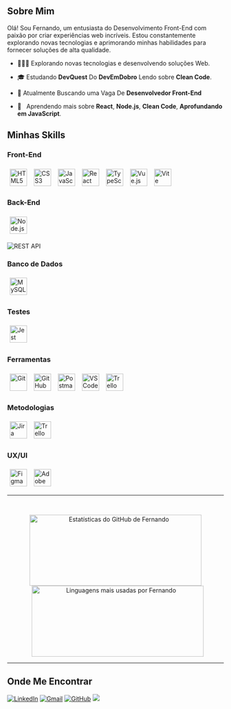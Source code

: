 <h2>Sobre Mim</h2>

Olá! Sou Fernando, um entusiasta do Desenvolvimento Front-End com paixão por criar experiências web incríveis. Estou constantemente explorando novas tecnologias e aprimorando minhas habilidades para fornecer soluções de alta qualidade.

- 👨🏻‍💻 Explorando novas tecnologias e desenvolvendo soluções Web.

- 🎓 Estudando **DevQuest** Do **DevEmDobro** Lendo sobre **Clean Code**.

- 💼 Atualmente Buscando uma Vaga De **Desenvolvedor Front-End**

- 🌱 &nbsp; Aprendendo mais sobre **React**, **Node.js**, **Clean Code**, **Aprofundando em JavaScript**.

<h2>Minhas Skills</h2>

<h3>Front-End</h3>
<div align="left">
  <img alt="HTML5" title="HTML5" width="40" height="40" style="margin:6px" src="https://cdn.jsdelivr.net/gh/devicons/devicon/icons/html5/html5-original.svg" />
  <img alt="CSS3" title="CSS3" width="40" height="40" style="margin:6px" src="https://cdn.jsdelivr.net/gh/devicons/devicon/icons/css3/css3-original.svg" />
  <img alt="JavaScript" title="JavaScript" width="40" height="40" style="margin:6px" src="https://cdn.jsdelivr.net/gh/devicons/devicon/icons/javascript/javascript-original.svg" />
  <img alt="React" title="React" width="40" height="40" style="margin:6px" src="https://cdn.jsdelivr.net/gh/devicons/devicon/icons/react/react-original.svg" />
  <img alt="TypeScript" title="TypeScript" width="40" height="40" style="margin:6px" src="https://cdn.jsdelivr.net/gh/devicons/devicon@latest/icons/typescript/typescript-original.svg" />
  <img alt="Vue.js" title="Vue.js" width="40" height="40" style="margin:6px" src="https://cdn.jsdelivr.net/gh/devicons/devicon@latest/icons/vuejs/vuejs-original.svg" />
  <img alt="Vite" title="Vite" width="40" height="40" style="margin:6px" src="https://cdn.jsdelivr.net/gh/devicons/devicon@latest/icons/vitejs/vitejs-original.svg" />
</div>

<h3>Back-End</h3>
<div align="left">
  <img alt="Node.js" title="Node.js" width="40" height="40" style="margin:6px" src="https://cdn.jsdelivr.net/gh/devicons/devicon/icons/nodejs/nodejs-original.svg" />
</div>

![REST API](https://img.shields.io/badge/REST%20API-333333?style=flat)

<h3>Banco de Dados</h3>
<div align="left">
  <img alt="MySQL" title="MySQL" width="40" height="40" style="margin:6px" src="https://cdn.jsdelivr.net/gh/devicons/devicon/icons/mysql/mysql-original.svg" />
</div>

<h3>Testes</h3>
<div align="left">
  <img alt="Jest" title="Jest" width="40" height="40" style="margin:6px" src="https://cdn.jsdelivr.net/gh/devicons/devicon/icons/jest/jest-plain.svg" />
</div>

<h3>Ferramentas</h3>
<div align="left">
  <img alt="Git" title="Git" width="40" height="40" style="margin:6px" src="https://cdn.jsdelivr.net/gh/devicons/devicon/icons/git/git-original.svg" />
  <img alt="GitHub" title="GitHub" width="40" height="40" style="margin:6px" src="https://cdn.jsdelivr.net/gh/devicons/devicon/icons/github/github-original.svg" />
  <img alt="Postman" title="Postman" width="40" height="40" style="margin:6px" src="https://cdn.jsdelivr.net/gh/devicons/devicon/icons/postman/postman-original.svg" />
  <img alt="VS Code" title="Visual Studio Code" width="40" height="40" style="margin:6px" src="https://cdn.jsdelivr.net/gh/devicons/devicon/icons/vscode/vscode-original.svg" />
  <img alt="Trello" title="Trello" width="40" height="40" style="margin:6px" src="https://cdn.jsdelivr.net/gh/devicons/devicon/icons/trello/trello-plain.svg" />
</div>

<h3>Metodologias</h3>
<div align="left">
  <img alt="Jira" title="Jira (Scrum)" width="40" height="40" style="margin:6px" src="https://cdn.jsdelivr.net/gh/devicons/devicon@latest/icons/jira/jira-original.svg" />
  <img alt="Trello" title="Trello (Kanban)" width="40" height="40" style="margin:6px" src="https://cdn.jsdelivr.net/gh/devicons/devicon@latest/icons/trello/trello-plain.svg" />
</div>

<h3>UX/UI</h3>
<div align="left">
  <img alt="Figma" title="Figma" width="40" height="40" style="margin:6px" src="https://cdn.jsdelivr.net/gh/devicons/devicon@latest/icons/figma/figma-original.svg" />
  <img alt="Adobe XD" title="Adobe XD" width="40" height="40" style="margin:6px" src="https://cdn.jsdelivr.net/gh/devicons/devicon@latest/icons/xd/xd-plain.svg" />
</div>

---

<br/>

<p align="center">
  <img src="https://github-readme-stats.vercel.app/api?username=TI-nando&theme=dracula&show_icons=true&include_all_commits=true&count_private=true&cache_seconds=0" alt="Estatísticas do GitHub de Fernando" width="400" height="165" />
  <img src="https://github-readme-stats.vercel.app/api/top-langs/?username=TI-nando&theme=dracula&layout=compact" alt="Linguagens mais usadas por Fernando" width="400" height="165" style="margin-left: 10px;" />
</p>

---

<h2>Onde Me Encontrar</h2>

[![LinkedIn](https://img.shields.io/badge/LinkedIn-0077B5?style=flat&logo=linkedin&logoColor=white)](https://www.linkedin.com/in/fernandohenrique654/)
[![Gmail](https://img.shields.io/badge/Gmail-D14836?style=flat&logo=gmail&logoColor=white)](mailto:fernandoagro.654@gmail.com)
[![GitHub](https://img.shields.io/github/followers/TI-nando?label=follow&style=social)](https://github.com/TI-nando)
![](https://komarev.com/ghpvc/?username=TI-nando&color=006bed)
